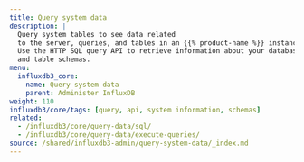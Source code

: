 ```yaml
---
title: Query system data
description: |
  Query system tables to see data related
  to the server, queries, and tables in an {{% product-name %}} instance. 
  Use the HTTP SQL query API to retrieve information about your database server
  and table schemas.
menu:
  influxdb3_core:
    name: Query system data 
    parent: Administer InfluxDB
weight: 110
influxdb3/core/tags: [query, api, system information, schemas]
related:
  - /influxdb3/core/query-data/sql/
  - /influxdb3/core/query-data/execute-queries/
source: /shared/influxdb3-admin/query-system-data/_index.md
---
```


<!-- 
The content of this page is at
// SOURCE content/shared/influxdb3-admin/query-system-data/_index.md
-->